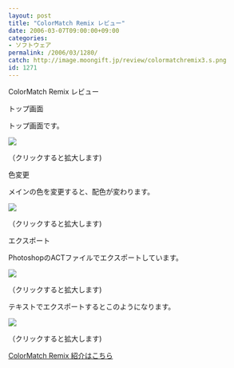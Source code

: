 ```yaml
---
layout: post
title: "ColorMatch Remix レビュー"
date: 2006-03-07T09:00:00+09:00
categories:
- ソフトウェア
permalink: /2006/03/1280/
catch: http://image.moongift.jp/review/colormatchremix3.s.png
id: 1271
---
```

ColorMatch Remix レビュー  
<!--more-->

トップ画面

  

トップ画面です。

  

[![](http://image.moongift.jp/review/colormatchremix1.s.png)](http://image.moongift.jp/review/colormatchremix1.png)  
  
（クリックすると拡大します)

  

色変更

  

メインの色を変更すると、配色が変わります。

  

[![](http://image.moongift.jp/review/colormatchremix2.s.png)](http://image.moongift.jp/review/colormatchremix2.png)  
  
（クリックすると拡大します)

  

エクスポート

  

PhotoshopのACTファイルでエクスポートしています。

  

[![](http://image.moongift.jp/review/colormatchremix3.s.png)](http://image.moongift.jp/review/colormatchremix3.png)  
  
（クリックすると拡大します)

  

テキストでエクスポートするとこのようになります。

  

[![](http://image.moongift.jp/review/colormatchremix4.s.png)](http://image.moongift.jp/review/colormatchremix4.png)  
  
（クリックすると拡大します)

  

[ColorMatch Remix 紹介はこちら](http://oss.moongift.jp/intro/i-1270.html)

